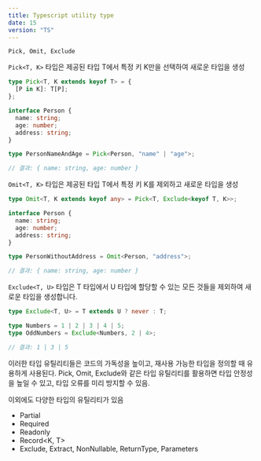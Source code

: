 ```yaml
---
title: Typescript utility type
date: 15
version: "TS"
---
```


`Pick, Omit, Exclude`

`Pick<T, K>` 타입은 제공된 타입 T에서 특정 키 K만을 선택하여 새로운 타입을 생성

```typescript
type Pick<T, K extends keyof T> = {
  [P in K]: T[P];
};

interface Person {
  name: string;
  age: number;
  address: string;
}

type PersonNameAndAge = Pick<Person, "name" | "age">;

// 결과: { name: string, age: number }
```

`Omit<T, K>` 타입은 제공된 타입 T에서 특정 키 K를 제외하고 새로운 타입을 생성

```typescript
type Omit<T, K extends keyof any> = Pick<T, Exclude<keyof T, K>>;

interface Person {
  name: string;
  age: number;
  address: string;
}

type PersonWithoutAddress = Omit<Person, "address">;

// 결과: { name: string, age: number }
```

`Exclude<T, U>` 타입은 T 타입에서 U 타입에 할당할 수 있는 모든 것들을 제외하여 새로운 타입을 생성합니다.

```typescript
type Exclude<T, U> = T extends U ? never : T;

type Numbers = 1 | 2 | 3 | 4 | 5;
type OddNumbers = Exclude<Numbers, 2 | 4>;

// 결과: 1 | 3 | 5
```

이러한 타입 유틸리티들은 코드의 가독성을 높이고, 재사용 가능한 타입을 정의할 때 유용하게 사용된다. Pick, Omit, Exclude와 같은 타입 유틸리티를 활용하면 타입 안정성을 높일 수 있고, 타입 오류를 미리 방지할 수 있음.

이외에도 다양한 타입의 유틸리티가 있음

- Partial<T>
- Required<T>
- Readonly<T>
- Record<K, T>
- Exclude, Extract, NonNullable, ReturnType, Parameters
